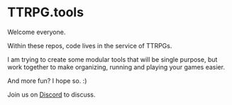 # TTRPG.tools

Welcome everyone.

Within these repos, code lives in the service of TTRPGs.

I am trying to create some modular tools that will be single purpose, but work together to make organizing, running and playing your games easier.

And more fun? I hope so. :)

Join us on [Discord](https://discord.gg/KFsS85zd5B) to discuss.
